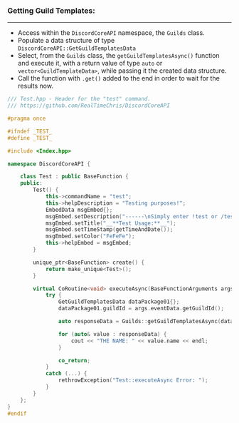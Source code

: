 ### **Getting Guild Templates:**
---
- Access within the `DiscordCoreAPI` namespace, the `Guilds` class.
- Populate a data structure of type `DiscordCoreAPI::GetGuildTemplatesData`
- Select, from the `Guilds` class, the `getGuildTemplatesAsync()` function and execute it, with a return value of type `auto` or `vector<GuildTemplateData>`, while passing it the created data structure.
- Call the function with `.get()` added to the end in order to wait for the results now.

```cpp
/// Test.hpp - Header for the "test" command.
/// https://github.com/RealTimeChris/DiscordCoreAPI

#pragma once

#ifndef _TEST_
#define _TEST_

#include <Index.hpp>

namespace DiscordCoreAPI {

	class Test : public BaseFunction {
	public:
		Test() {
			this->commandName = "test";
			this->helpDescription = "Testing purposes!";
			EmbedData msgEmbed{};
			msgEmbed.setDescription("------\nSimply enter !test or /test!\n------");
			msgEmbed.setTitle("__**Test Usage:**__");
			msgEmbed.setTimeStamp(getTimeAndDate());
			msgEmbed.setColor("FeFeFe");
			this->helpEmbed = msgEmbed;
		}

		unique_ptr<BaseFunction> create() {
			return make_unique<Test>();
		}

		virtual CoRoutine<void> executeAsync(BaseFunctionArguments args) {
			try {
				GetGuildTemplatesData dataPackage01{};
				dataPackage01.guildId = args.eventData.getGuildId();

				auto responseData = Guilds::getGuildTemplatesAsync(dataPackage01).get();

				for (auto& value : responseData) {
					cout << "THE NAME: " << value.name << endl;
				}

				co_return;
			}
			catch (...) {
				rethrowException("Test::executeAsync Error: ");
			}
		}
	};
}
#endif
```
